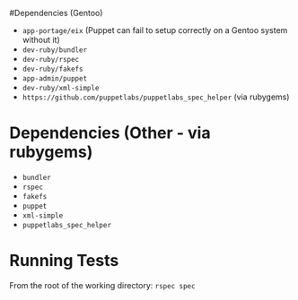 #Dependencies (Gentoo)

* `app-portage/eix` (Puppet can fail to setup correctly on a Gentoo system without it)
* `dev-ruby/bundler`
* `dev-ruby/rspec`
* `dev-ruby/fakefs`
* `app-admin/puppet`
* `dev-ruby/xml-simple`
* `https://github.com/puppetlabs/puppetlabs_spec_helper` (via rubygems)

# Dependencies (Other - via rubygems)

* `bundler`
* `rspec`
* `fakefs`
* `puppet`
* `xml-simple`
* `puppetlabs_spec_helper`

# Running Tests
From the root of the working directory: `rspec spec`
